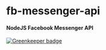 # fb-messenger-api
#### NodeJS Facebook Messenger API

[![Greenkeeper badge](https://badges.greenkeeper.io/crisboarna/fb-messenger-bot-api.svg)](https://greenkeeper.io/)